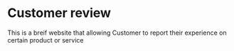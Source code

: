 # Customer review

This is a breif website that allowing Customer to report their experience on certain product or service